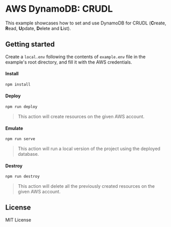 # AWS DynamoDB: CRUDL

This example showcases how to set and use DynamoDB for CRUDL (**C**reate, **R**ead, **U**pdate, **D**elete and **L**ist).

## Getting started

Create a `local.env` following the contents of `example.env` file in the example's root directory, and fill it with the AWS credentials.

#### Install

```sh
npm install
```

#### Deploy

```sh
npm run deploy
```

> This action will create resources on the given AWS account.

#### Emulate

```sh
npm run serve
```

> This action will run a local version of the project using the deployed database.

#### Destroy

```sh
npm run destroy
```

> This action will delete all the previously created resources on the given AWS account.

## License

MIT License
